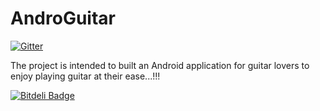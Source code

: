 AndroGuitar
===========

[![Gitter](https://badges.gitter.im/Join%20Chat.svg)](https://gitter.im/RahulSDeshpande/AndroGuitar?utm_source=badge&utm_medium=badge&utm_campaign=pr-badge&utm_content=badge)

The project is intended to built an Android application for guitar lovers to enjoy playing guitar at their ease...!!!


[![Bitdeli Badge](https://d2weczhvl823v0.cloudfront.net/RahulSDeshpande/androguitar/trend.png)](https://bitdeli.com/free "Bitdeli Badge")

